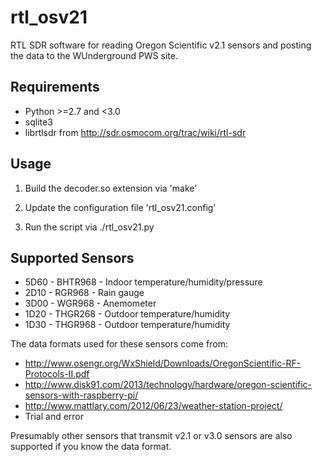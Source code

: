 rtl_osv21
=========

RTL SDR software for reading Oregon Scientific v2.1 sensors and posting the data to the
WUnderground PWS site.

Requirements
------------
 * Python >=2.7 and <3.0
 * sqlite3
 * librtlsdr from http://sdr.osmocom.org/trac/wiki/rtl-sdr

Usage
-----
  1) Build the decoder.so extension via 'make'
  
  2) Update the configuration file 'rtl_osv21.config'
  
  3) Run the script via ./rtl_osv21.py

Supported Sensors
-----------------
 * 5D60 - BHTR968 - Indoor temperature/humidity/pressure
 * 2D10 - RGR968  - Rain gauge
 * 3D00 - WGR968  - Anemometer
 * 1D20 - THGR268 - Outdoor temperature/humidity
 * 1D30 - THGR968 - Outdoor temperature/humidity

The data formats used for these sensors come from:
 * http://www.osengr.org/WxShield/Downloads/OregonScientific-RF-Protocols-II.pdf
 * http://www.disk91.com/2013/technology/hardware/oregon-scientific-sensors-with-raspberry-pi/
 * http://www.mattlary.com/2012/06/23/weather-station-project/
 * Trial and error

Presumably other sensors that transmit v2.1 or v3.0 sensors are also supported if you 
know the data format.
